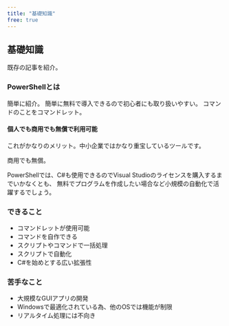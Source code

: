 ```yaml
---
title: "基礎知識"
free: true
---
```

## 基礎知識

既存の記事を紹介。

### PowerShellとは

簡単に紹介。
簡単に無料で導入できるので初心者にも取り扱いやすい。
コマンドのことをコマンドレット。

#### 個人でも商用でも無償で利用可能

これがかなりのメリット。中小企業ではかなり重宝しているツールです。

商用でも無償。

PowerShellでは、C#も使用できるのでVisual Studioのライセンスを購入するまでいかなくとも、
無料でプログラムを作成したい場合など小規模の自動化で活躍するでしょう。

### できること

- コマンドレットが使用可能
- コマンドを自作できる
- スクリプトやコマンドで一括処理
- スクリプトで自動化
- C#を始めとする広い拡張性

### 苦手なこと

- 大規模なGUIアプリの開発
- Windowsで最適化されている為、他のOSでは機能が制限
- リアルタイム処理には不向き
